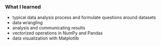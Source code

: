 ### What I learned

* typical data analysis process and formulate questions around datasets
* data wrangling
* analysis and communicating results
* vectorized operations in NumPy and Pandas
* data visualization with Matplotlib 
